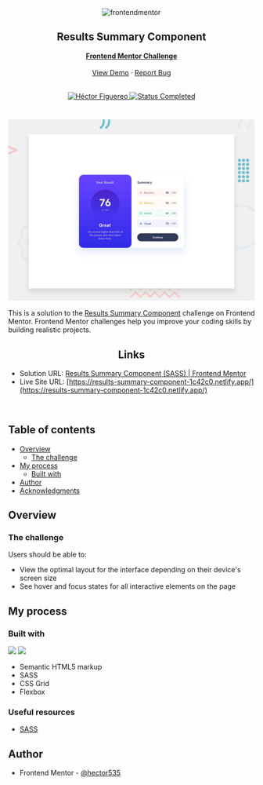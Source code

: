 <div id="top"></div>

<div align="center">
  <img src="https://www.frontendmentor.io/static/images/logo-mobile.svg" alt="frontendmentor" width="80">

  <h2 align="center">Results Summary Component</h2>
  <p align="center">
    <a href="https://www.frontendmentor.io/challenges/results-summary-component-CE_K6s0maV" target="_blank"><strong>Frontend Mentor Challenge</strong></a>
    <br />
    <br />
    <a href="https://results-summary-component-1c42c0.netlify.app/">View Demo</a>
    ·
    <a href="https://github.com/hector535/results-summary-component/issues" target="_blank">Report Bug</a>
    <br />
    <br />
  </p>
</div>

<!-- Bagdes -->
<div align="center">
  <!-- Profile -->
  <a href="https://www.frontendmentor.io/profile/hector535" target="_blank">
    <img src="https://img.shields.io/badge/Profile-Héctor%20Figuereo-76b5c5?style=for-the-badge&logo=frontendmentor" alt="Héctor Figuereo">
  </a>
  <!-- Status -->
  <a href="#">
    <img src="https://img.shields.io/badge/Status-Completed-brightgreen?style=for-the-badge" alt="Status Completed">
  </a>

</div>

#

<div align="center">

![](./design/desktop-preview.jpg)

</div>

This is a solution to the [Results Summary Component](https://www.frontendmentor.io/challenges/results-summary-component-CE_K6s0maV) challenge on Frontend Mentor. Frontend Mentor challenges help you improve your coding skills by building realistic projects.

<h2 align="center">Links</h2>

- Solution URL: [Results Summary Component (SASS) | Frontend Mentor](https://www.frontendmentor.io/solutions/results-summary-component-tailwindcss-s7Q8nFvUk6)
- Live Site URL: [https://results-summary-component-1c42c0.netlify.app/](https://results-summary-component-1c42c0.netlify.app/)

<br>

## Table of contents

- [Overview](#overview)
  - [The challenge](#the-challenge)
- [My process](#my-process)
  - [Built with](#built-with)
- [Author](#author)
- [Acknowledgments](#acknowledgments)

## Overview

### The challenge

Users should be able to:

- View the optimal layout for the interface depending on their device's screen size
- See hover and focus states for all interactive elements on the page

## My process

### Built with

<!-- Bagdes -->

![](https://img.shields.io/badge/HTML5-E34F26?style=for-the-badge&logo=html5&logoColor=white)
![](https://img.shields.io/badge/sass-CC6699?style=for-the-badge&logo=sass&logoColor=white)

- Semantic HTML5 markup
- SASS
- CSS Grid
- Flexbox

### Useful resources

- [SASS](https://sass-lang.com/)

## Author

- Frontend Mentor - [@hector535](https://www.frontendmentor.io/profile/hector535)
